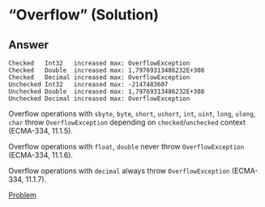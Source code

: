 # “Overflow” (Solution)

## Answer

```
Checked   Int32   increased max: OverflowException
Checked   Double  increased max: 1,79769313486232E+308
Checked   Decimal increased max: OverflowException
Unchecked Int32   increased max: -2147483607
Unchecked Double  increased max: 1,79769313486232E+308
Unchecked Decimal increased max: OverflowException
```

Overflow operations with `sbyte`, `byte`, `short`, `ushort`, `int`, `uint`, `long`, `ulong`, `char` throw `OverflowException` depending on `checked`/`unchecked` context (ECMA-334, 11.1.5).

Overflow operations with `float`, `double` never throw `OverflowException` (ECMA-334, 11.1.6).

Overflow operations with `decimal` always throw `OverflowException` (ECMA-334, 11.1.7).

[Problem](./Overflow-P.md)